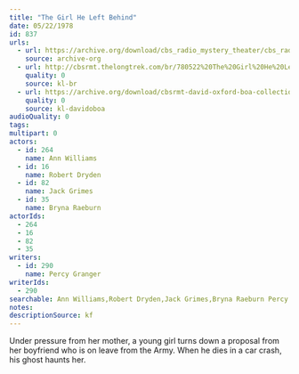 ```yaml
---
title: "The Girl He Left Behind"
date: 05/22/1978
id: 837
urls: 
  - url: https://archive.org/download/cbs_radio_mystery_theater/cbs_radio_mystery_theater-0801-0850.zip/cbs_radio_mystery_theater-0801-0850%2Fcbsrmt_0837_the_girl_he_left_behind.mp3
    source: archive-org
  - url: http://cbsrmt.thelongtrek.com/br/780522%20The%20Girl%20He%20Left%20Behind-WBBM.mp3
    quality: 0
    source: kl-br
  - url: https://archive.org/download/cbsrmt-david-oxford-boa-collection/CBSRMT-780522-0837-The-Girl-He-Left-Behind-(128-48)_WBBM-JE-{BoA}.mp3
    quality: 0
    source: kl-davidoboa
audioQuality: 0
tags: 
multipart: 0
actors:  
  - id: 264
    name: Ann Williams  
  - id: 16
    name: Robert Dryden  
  - id: 82
    name: Jack Grimes  
  - id: 35
    name: Bryna Raeburn
actorIds:  
  - 264  
  - 16  
  - 82  
  - 35
writers:  
  - id: 290
    name: Percy Granger
writerIds:  
  - 290
searchable: Ann Williams,Robert Dryden,Jack Grimes,Bryna Raeburn Percy Granger
notes: 
descriptionSource: kf
---
```

Under pressure from her mother, a young girl turns down a proposal from her boyfriend who is on leave from the Army. When he dies in a car crash, his ghost haunts her.